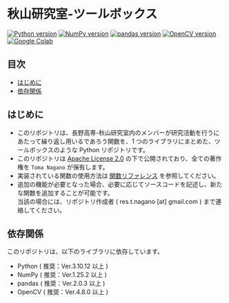 # 秋山研究室-ツールボックス <!-- omit in toc -->

[![Python version](https://img.shields.io/badge/Python-3.10.12-white?logo=Python&logoColor=%233776AB&color=%233776AB)](https://www.python.org/)
[![NumPy version](https://img.shields.io/badge/NumPy-1.25.2-white?logo=NumPy&logoColor=%23013243&color=%23013243)](https://numpy.org/)
[![pandas version](https://img.shields.io/badge/pandas-2.0.3-white?logo=pandas&logoColor=%23150458&color=%23150458)](https://pandas.pydata.org/)
[![OpenCV version](https://img.shields.io/badge/OpenCV-4.8.0-white?logo=OpenCV&logoColor=%235C3EE8&color=%235C3EE8)](https://opencv.org/)
[![Google Colab](https://img.shields.io/badge/Google%20Colaboratory-gray?logo=google-colab&logoColor=F9AB00)](https://colab.research.google.com/)

## 目次 <!-- omit in toc -->

- [はじめに](#はじめに)
- [依存関係](#依存関係)

## はじめに

- このリポジトリは、長野高専-秋山研究室内のメンバーが研究活動を行うにあたって繰り返し用いるであろう関数を、1 つのライブラリにまとめた、ツールボックスのような Python リポジトリです。
- このリポジトリは [Apache License 2.0](https://www.apache.org/licenses/LICENSE-2.0) の下で公開されており、全ての著作権を `Toma Nagano` が保有します。
- 実装されている関数の使用方法は [関数リファレンス](/docs/akikenTools/module.md) を参照してください。
- 追加の機能が必要となった場合、必要に応じてソースコードを記述し、新たな関数を追加することが可能です。
  <br>当該の場合には、リポジトリ作成者 ( res.t.nagano [at] gmail.com ) まで連絡してください。

## 依存関係

このリポジトリは、以下のライブラリに依存しています。

- Python ( 推奨：Ver.3.10.12 以上 )
- NumPy ( 推奨：Ver.1.25.2 以上 )
- pandas ( 推奨：Ver.2.0.3 以上 )
- OpenCV ( 推奨：Ver.4.8.0 以上 )
